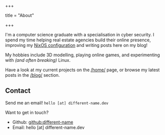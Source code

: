 +++

title = "About"

+++

I'm a computer science graduate with a specialisation in cyber security. I spend my time helping real estate agencies build their online presence, improving my [NixOS configuration](https://github.com/different-name/nix-files) and writing posts here on my blog!

My hobbies include 3D modelling, playing online games, and experimenting with *(and often breaking)* Linux.

Have a look at my current projects on the [/home/](@/_index.md#current-projects) page, or browse my latest posts in the [/blog/](@/blog/_index.md) section.

## Contact

Send me an email! `hello [at] different-name.dev`

Want to get in touch?


- Github: [github:different-name](https://github.com/different-name)
- Email: hello [at] different-name.dev